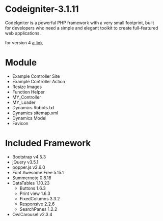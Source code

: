 # Codeigniter-3.1.11
CodeIgniter is a powerful PHP framework with a very small footprint, built for developers who need a simple and elegant toolkit to create full-featured web applications.

for version 4 [a link](https://github.com/user/repo/blob/branch/other_file.md)

# Module
- Example Controller Site
- Example Controller Action
- Resize Images
- Function Helper
- MY_Controller
- MY_Loader
- Dynamics Robots.txt
- Dynamics sitemap.xml
- Dynamics Model
- Favicon

# Included Framework
- Bootstrap v4.5.3
- jQuery v3.5.1
- popper.js v2.6.0
- Font Awesome Free 5.15.1
- Summernote 0.8.18
- DataTables 1.10.23
  - Buttons 1.6.3
  - Print view 1.6.3
  - FixedColumns 3.3.2
  - Responsive 2.2.6
  - SearchPanes 1.2.2
- OwlCarousel v2.3.4